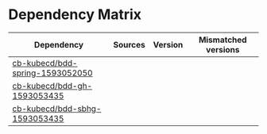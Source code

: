 # Dependency Matrix

Dependency | Sources | Version | Mismatched versions
---------- | ------- | ------- | -------------------
[cb-kubecd/bdd-spring-1593052050](https://github.com/cb-kubecd/bdd-spring-1593052050.git) |  | []() | 
[cb-kubecd/bdd-gh-1593053435](https://github.com/cb-kubecd/bdd-gh-1593053435.git) |  | []() | 
[cb-kubecd/bdd-sbhg-1593053435](https://github.com/cb-kubecd/bdd-sbhg-1593053435.git) |  | []() | 
